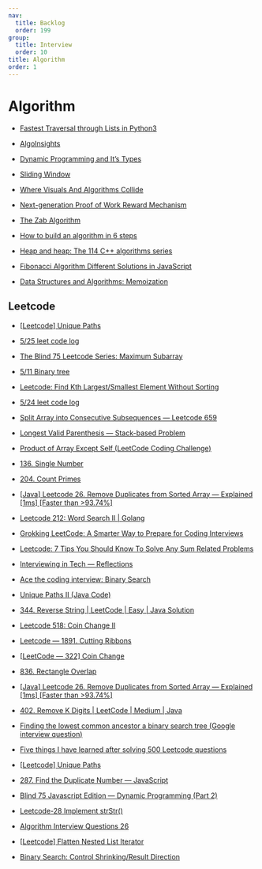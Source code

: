 ```yaml
---
nav:
  title: Backlog
  order: 199
group:
  title: Interview
  order: 10
title: Algorithm
order: 1
---
```


# Algorithm

- [Fastest Traversal through Lists in Python3](https://medium.com/@syedansab500/fastest-traversal-through-lists-in-python3-6f34660a7be5?source=topics_v2---------3-89--------------------7e124e5b_64e6_4aa4_ad61_33b0b0bab99d-------19)
- [AlgoInsights](https://medium.com/@nctnim/algoinsights-bcf2e59b8790?source=topics_v2---------5-89--------------------7e124e5b_64e6_4aa4_ad61_33b0b0bab99d-------19)
- [Dynamic Programming and It’s Types](https://medium.com/@devedroy/dynamic-programming-and-its-types-33b6f01d0ec6?source=topics_v2---------9-89--------------------7e124e5b_64e6_4aa4_ad61_33b0b0bab99d-------19)
- [Sliding Window](https://medium.com/@zhuting/sliding-window-b09806780d79?source=topics_v2---------23-89--------------------7e124e5b_64e6_4aa4_ad61_33b0b0bab99d-------19)
- [Where Visuals And Algorithms Collide](https://medium.com/@scopedoutcode/where-visuals-and-algorithms-collide-1f4c94a75bf9?source=topics_v2---------28-89--------------------7e124e5b_64e6_4aa4_ad61_33b0b0bab99d-------19)
- [Next-generation Proof of Work Reward Mechanism](https://medium.com/@deeper-network/next-generation-proof-of-work-reward-mechanism-a869126abb8?source=topics_v2---------4-86--------------------65f95563_8c46_4b07_91f6_b65798a85424-------19)
- [The Zab Algorithm](https://medium.com/@adityashete009/the-zab-algorithm-502781c54498?source=topics_v2---------8-89--------------------97c9e647_757f_4ede_9f36_3d6370b5c098-------19)

- [How to build an algorithm in 6 steps](https://medium.com/@voiceofshark/how-to-build-an-algorithm-in-6-steps-7e91d69ba5ed?source=topics_v2---------9-89--------------------97c9e647_757f_4ede_9f36_3d6370b5c098-------19)
- [Heap and heap: The 114 C++ algorithms series](https://medium.com/itnext/heap-and-heap-the-114-c-algorithms-series-1d4215ae9f0d?source=topics_v2---------5-89--------------------97c9e647_757f_4ede_9f36_3d6370b5c098-------19)
- [Fibonacci Algorithm Different Solutions in JavaScript](https://medium.com/@betomoedano01/fibonacci-algorithm-different-solutions-in-javascript-74cd1d2d38be?source=topics_v2---------4-89--------------------97c9e647_757f_4ede_9f36_3d6370b5c098-------19)
- [Data Structures and Algorithms: Memoization](https://medium.com/javascript-in-plain-english/data-structures-and-algorithms-prep-memoization-cc5e5f75f9d8?source=collection_home---------16----------------------------)



## Leetcode

- [[Leetcode\] Unique Paths](https://medium.com/@sarcas0705/leetcode-unique-paths-f035441fc856?source=topics_v2---------0-89--------------------69bce512_2795_4f0c_895b_9f48997bbb00-------19)
- [5/25 leet code log](https://medium.com/@sgnan1012/5-25-leet-code-log-42685e1962dc?source=topics_v2---------1-89--------------------69bce512_2795_4f0c_895b_9f48997bbb00-------19)
- [The Blind 75 Leetcode Series: Maximum Subarray](https://medium.com/@jonathan-ck-chao/the-blind-75-leetcode-series-maximum-subarray-e576794913e4?source=topics_v2---------2-89--------------------69bce512_2795_4f0c_895b_9f48997bbb00-------19)
- [5/11 Binary tree](https://medium.com/@sgnan1012/5-11-binary-tree-e15e824ce8a8?source=topics_v2---------3-89--------------------69bce512_2795_4f0c_895b_9f48997bbb00-------19)
- [Leetcode: Find Kth Largest/Smallest Element Without Sorting](https://medium.com/interviewnoodle/leetcode-find-kth-largest-smallest-element-without-sorting-77b92c75c890?source=topics_v2---------4-89--------------------69bce512_2795_4f0c_895b_9f48997bbb00-------19)
- [5/24 leet code log](https://medium.com/@sgnan1012/5-24-leet-code-log-bb9e1469002f?source=topics_v2---------5-89--------------------69bce512_2795_4f0c_895b_9f48997bbb00-------19)
- [Split Array into Consecutive Subsequences — Leetcode 659](https://medium.com/@gauriwankhade/split-array-into-consecutive-subsequences-leetcode-659-473f621847a9?source=topics_v2---------6-89--------------------69bce512_2795_4f0c_895b_9f48997bbb00-------19)
- [Longest Valid Parenthesis — Stack-based Problem](https://medium.com/@sudhirsinghshekhawat/longest-valid-parenthesis-stack-based-problem-eedd1f496657?source=topics_v2---------7-89--------------------69bce512_2795_4f0c_895b_9f48997bbb00-------19)
- [Product of Array Except Self (LeetCode Coding Challenge)](https://medium.com/@nwthomas/product-of-array-except-self-leetcode-coding-challenge-d8be088f2d28?source=topics_v2---------8-89--------------------69bce512_2795_4f0c_895b_9f48997bbb00-------19)
- [136. Single Number](https://medium.com/@ybkh811/136-single-number-9ceb4d61389e?source=topics_v2---------9-89--------------------69bce512_2795_4f0c_895b_9f48997bbb00-------19)
- [204. Count Primes](https://medium.com/@ybkh811/204-count-primes-4b2263d1e122?source=topics_v2---------10-89--------------------69bce512_2795_4f0c_895b_9f48997bbb00-------19)
- [[Java\] Leetcode 26. Remove Duplicates from Sorted Array — Explained [1ms] [Faster than >93.74%]](https://medium.com/@thepenguindogg/java-leetcode-26-remove-duplicates-from-sorted-array-explained-1ms-faster-than-93-74-6aabb63eda02?source=topics_v2---------11-89--------------------69bce512_2795_4f0c_895b_9f48997bbb00-------19)
- [Leetcode 212: Word Search II | Golang](https://blog.devgenius.io/leetcode-212-word-search-ii-golang-a509ad9f3316)

- [Grokking LeetCode: A Smarter Way to Prepare for Coding Interviews](https://medium.com/interviewnoodle/grokking-leetcode-a-smarter-way-to-prepare-for-coding-interviews-e86d5c9fe4e1?source=collection_home---4------0-----------------------)
- [Leetcode: 7 Tips You Should Know To Solve Any Sum Related Problems](https://medium.com/interviewnoodle/leetcode-7-tips-you-should-know-to-solve-any-sum-related-problems-709a1081a7a0?source=collection_home---4------0-----------------------)
- [Interviewing in Tech — Reflections](https://medium.com/@arpithamirwasia/interviewing-in-tech-reflections-a970efdbdbe7?source=topics_v2---------4-85--------------------f21750dd_eeea_4fcf_a14d_2ef70a40a7f7-------19)
- [Ace the coding interview: Binary Search](https://medium.com/@superfsm/ace-the-coding-interview-binary-search-58d5cf0f5c5a?source=topics_v2---------5-85--------------------f21750dd_eeea_4fcf_a14d_2ef70a40a7f7-------19)
- [Unique Paths II (Java Code)](https://medium.com/@anvitgogoa/unique-paths-ii-java-code-ae05d875ed5a?source=topics_v2---------9-85--------------------f21750dd_eeea_4fcf_a14d_2ef70a40a7f7-------19)
- [344. Reverse String | LeetCode | Easy | Java Solution](https://medium.com/@archanakc/344-reverse-string-leetcode-easy-java-solution-c1424562ec16?source=topics_v2---------10-85--------------------f21750dd_eeea_4fcf_a14d_2ef70a40a7f7-------19)
- [Leetcode 518: Coin Change II](https://medium.com/@andyangnyc/leetcode-518-coin-change-ii-bd156467a44d?source=topics_v2---------11-85--------------------f21750dd_eeea_4fcf_a14d_2ef70a40a7f7-------19)
- [Leetcode — 1891. Cutting Ribbons](https://medium.com/@saima.s.chaity/leetcode-1891-cutting-ribbons-a9d387480696?source=topics_v2---------14-85--------------------f21750dd_eeea_4fcf_a14d_2ef70a40a7f7-------19)
- [[LeetCode — 322\] Coin Change](https://medium.com/@katytong/leetcode-322-coin-change-3be2e92f8fcc?source=topics_v2---------15-85--------------------f21750dd_eeea_4fcf_a14d_2ef70a40a7f7-------19)
- [836. Rectangle Overlap](https://medium.com/@ybkh811/836-rectangle-overlap-7d19a68670b5?source=topics_v2---------16-85--------------------f21750dd_eeea_4fcf_a14d_2ef70a40a7f7-------19)
- [[Java\] Leetcode 26. Remove Duplicates from Sorted Array — Explained [1ms] [Faster than >93.74%]](https://medium.com/@thepenguindogg/java-leetcode-26-remove-duplicates-from-sorted-array-explained-1ms-faster-than-93-74-6aabb63eda02?source=topics_v2---------17-85--------------------f21750dd_eeea_4fcf_a14d_2ef70a40a7f7-------19)
- [402. Remove K Digits | LeetCode | Medium | Java](https://medium.com/@archanakc/402-remove-k-digits-leetcode-medium-java-ea7ff2bf7d0f?source=topics_v2---------18-85--------------------f21750dd_eeea_4fcf_a14d_2ef70a40a7f7-------19)
- [Finding the lowest common ancestor a binary search tree (Google interview question)](https://medium.com/@SantalTech/finding-the-lowest-common-ancestor-a-binary-search-tree-google-interview-question-6470ed255ce6?source=topics_v2---------19-85--------------------f21750dd_eeea_4fcf_a14d_2ef70a40a7f7-------19)
- [Five things I have learned after solving 500 Leetcode questions](https://medium.com/towards-data-science/five-things-i-have-learned-after-solving-500-leetcode-questions-b794c152f7a1?source=topics_v2---------1-88--------------------ac3abd6e_d7ea_4e2b_93ab_3b83f30c5212-------19)
- [[Leetcode\] Unique Paths](https://medium.com/@sarcas0705/leetcode-unique-paths-f035441fc856?source=topics_v2---------7-89--------------------d8f1ba95_e10a_45d1_bfaf_17f65302c026-------19)
- [287. Find the Duplicate Number — JavaScript](https://medium.com/traveling-light-taipei/287-find-the-duplicate-number-javascript-b473386f9505?source=topics_v2---------6-89--------------------d8f1ba95_e10a_45d1_bfaf_17f65302c026-------19)
- [Blind 75 Javascript Edition — Dynamic Programming (Part 2)](https://medium.com/@phongtlam/blind-75-javascript-edition-dynamic-programming-part-2-76df0ef3c64b?source=topics_v2---------5-89--------------------d8f1ba95_e10a_45d1_bfaf_17f65302c026-------19)
- [Leetcode-28 Implement strStr()](https://medium.com/@vish9940/leetcode-28-implement-strstr-3edef50969cc?source=topics_v2---------4-89--------------------d8f1ba95_e10a_45d1_bfaf_17f65302c026-------19)
- [Algorithm Interview Questions 26](https://medium.com/@fatikirli/algorithm-interview-questions-26-4ce27c7e90b6?source=topics_v2---------3-89--------------------d8f1ba95_e10a_45d1_bfaf_17f65302c026-------19)
- [[Leetcode\] Flatten Nested List Iterator](https://medium.com/@sarcas0705/leetcode-flatten-nested-list-iterator-a28d007e7100?source=topics_v2---------2-89--------------------d8f1ba95_e10a_45d1_bfaf_17f65302c026-------19)
- [Binary Search: Control Shrinking/Result Direction](https://medium.com/@superfsm/binary-search-control-shrinking-result-direction-5f63a8d8c6e0?source=topics_v2---------1-89--------------------d8f1ba95_e10a_45d1_bfaf_17f65302c026-------19)



